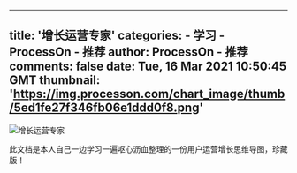 
---
title: '增长运营专家'
categories: 
    - 学习
    - ProcessOn - 推荐
author: ProcessOn - 推荐
comments: false
date: Tue, 16 Mar 2021 10:50:45 GMT
thumbnail: 'https://img.processon.com/chart_image/thumb/5ed1fe27f346fb06e1ddd0f8.png'
---

<div>   
<img class="thumb" alt="增长运营专家" src="https://img.processon.com/chart_image/thumb/5ed1fe27f346fb06e1ddd0f8.png" referrerpolicy="no-referrer">
<p>此文档是本人自己一边学习一遍呕心沥血整理的一份用户运营增长思维导图，珍藏版！</p>  
</div>
            
